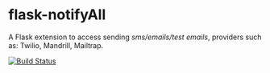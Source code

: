 # flask-notifyAll

A Flask extension to access sending *sms/emails/test emails*, providers such as: Twilio, Mandrill, Mailtrap.

[![Build Status](https://travis-ci.org/MichaelYusko/flask-notifyAll.svg?branch=master)](https://travis-ci.org/MichaelYusko/flask-notifyAll)